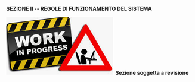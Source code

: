 **SEZIONE II -- REGOLE DI FUNZIONAMENTO DEL SISTEMA**

![work-in-progress](../images/wip.png) **Sezione soggetta a revisione**
